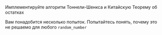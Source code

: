 Имплементируйте алгоритм Тоннели-Шенкса и Китайскую Теорему об остатках

Вам понадобится несколько попыток. Попытайтесь понять, почему это не решаемо для любого `random_number`